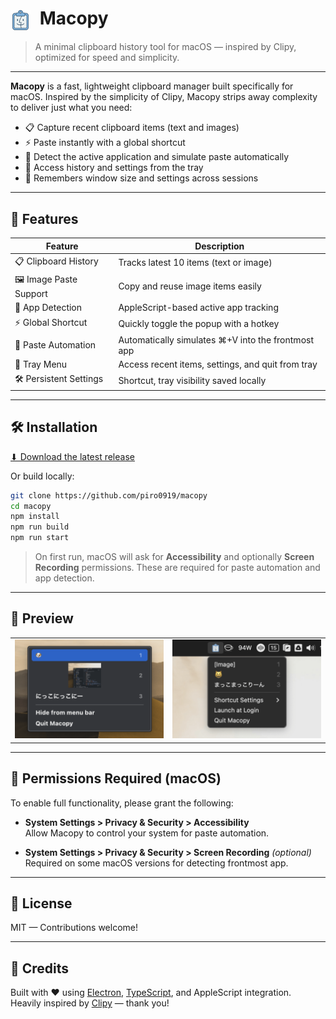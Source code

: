 # <img src="./assets/trayTemplate.png" alt="App icon" width="32" style="vertical-align: middle; margin-right: 8px;" /> Macopy

> A minimal clipboard history tool for macOS — inspired by Clipy, optimized for speed and simplicity.

---

**Macopy** is a fast, lightweight clipboard manager built specifically for macOS. Inspired by the simplicity of Clipy, Macopy strips away complexity to deliver just what you need:

- 📋 Capture recent clipboard items (text and images)
- ⚡️ Paste instantly with a global shortcut
- 🧠 Detect the active application and simulate paste automatically
- 🧭 Access history and settings from the tray
- 💾 Remembers window size and settings across sessions

---

## 🚀 Features

| Feature                | Description                                        |
| ---------------------- | -------------------------------------------------- |
| 📋 Clipboard History   | Tracks latest 10 items (text or image)             |
| 🖼 Image Paste Support | Copy and reuse image items easily                  |
| 🧠 App Detection       | AppleScript-based active app tracking              |
| ⚡️ Global Shortcut    | Quickly toggle the popup with a hotkey             |
| 🧲 Paste Automation    | Automatically simulates ⌘+V into the frontmost app |
| 🧃 Tray Menu           | Access recent items, settings, and quit from tray  |
| 🛠 Persistent Settings | Shortcut, tray visibility saved locally            |

---

## 🛠 Installation

[⬇ Download the latest release](https://github.com/piro0919/macopy/releases/latest)

Or build locally:

```bash
git clone https://github.com/piro0919/macopy
cd macopy
npm install
npm run build
npm run start
```

> On first run, macOS will ask for **Accessibility** and optionally **Screen Recording** permissions. These are required for paste automation and app detection.

---

## 📸 Preview

<table align="center">
  <tr>
    <td><img src="./assets/screenshot1.png" alt="Clipboard screenshot" width="300" /></td>
    <td><img src="./assets/screenshot2.png" alt="Tray menu screenshot" width="300" /></td>
  </tr>
</table>

---

## 🔐 Permissions Required (macOS)

To enable full functionality, please grant the following:

- **System Settings > Privacy & Security > Accessibility**  
  Allow Macopy to control your system for paste automation.

- **System Settings > Privacy & Security > Screen Recording** _(optional)_  
  Required on some macOS versions for detecting frontmost app.

---

## 📝 License

MIT — Contributions welcome!

---

## 🙌 Credits

Built with ❤️ using [Electron](https://www.electronjs.org/), [TypeScript](https://www.typescriptlang.org/), and AppleScript integration.  
Heavily inspired by [Clipy](https://github.com/Clipy/Clipy) — thank you!
